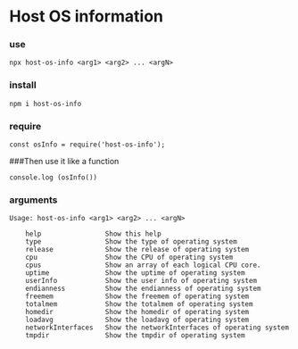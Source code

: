 # Host OS information

### use

    npx host-os-info <arg1> <arg2> ... <argN>

### install

    npm i host-os-info

### require

    const osInfo = require('host-os-info');

###Then use it like a function

    console.log (osInfo())

### arguments

    Usage: host-os-info <arg1> <arg2> ... <argN>
            
        help                Show this help
        type                Show the type of operating system
        release             Show the release of operating system
        cpu                 Show the CPU of operating system
        cpus                Show an array of each logical CPU core.
        uptime              Show the uptime of operating system
        userInfo            Show the user info of operating system
        endianness          Show the endianness of operating system
        freemem             Show the freemem of operating system
        totalmem            Show the totalmem of operating system
        homedir             Show the homedir of operating system
        loadavg             Show the loadavg of operating system
        networkInterfaces   Show the networkInterfaces of operating system
        tmpdir              Show the tmpdir of operating system